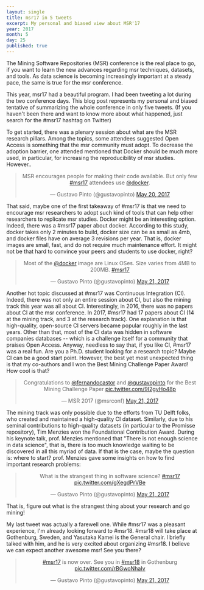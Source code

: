 ```yaml
---
layout: single
title: msr17 in 5 tweets
excerpt: My personal and biased view about MSR'17
year: 2017
month: 5
day: 25
published: true
---
```


<script async src="//platform.twitter.com/widgets.js" charset="utf-8"></script>

The Mining Software Repositories (MSR) conference is the real place to go, if you want to learn the new advances regarding msr techniques, datasets, and tools. As data science is becoming increasingly important at a steady pace, the same is true for the msr conference.

This year, msr17 had a beautiful program. I had been tweeting a lot during the two conference days. This blog post represents my personal and biased tentative of summarizing the whole conference in only five tweets. (If you haven't been there and want to know more about what happened, just search for the #msr17 hashtag on Twitter)

To get started, there was a plenary session about what are the MSR research pillars. Among the topics, some attendees suggested Open Access is something that the msr community must adopt. To decrease the adoption barrier, one attended mentioned that Docker should be much more used, in particular, for increasing the reproducibility of msr studies. However..

<center>
<blockquote class="twitter-tweet" data-lang="en"><p lang="en" dir="ltr">MSR encourages people for making their code available. But only few <a href="https://twitter.com/hashtag/msr17?src=hash">#msr17</a> attendees use <a href="https://twitter.com/Docker">@docker</a>.</p>&mdash; Gustavo Pinto (@gustavopinto) <a href="https://twitter.com/gustavopinto/status/865921799317585921">May 20, 2017</a></blockquote>
</center>

That said, maybe one of the first takeaway of #msr17 is that we need to encourage msr researchers to adopt such kind of tools that can help other researchers to replicate msr studies. Docker might be an interesting option. Indeed, there was a #msr17 paper about docker. According to this study, docker takes only 2 minutes to build, docker size can be as small as 4mb, and docker files have on average 3 revisions per year. That is, docker images are small, fast, and do not require much maintenance effort. It might not be that hard to convince your peers and students to use docker, right?

<center>
<blockquote class="twitter-tweet" data-lang="en"><p lang="en" dir="ltr">Most of the <a href="https://twitter.com/Docker">@docker</a> image are Linux OSes. Size varies from 4MB to 200MB. <a href="https://twitter.com/hashtag/msr17?src=hash">#msr17</a></p>&mdash; Gustavo Pinto (@gustavopinto) <a href="https://twitter.com/gustavopinto/status/866301745496018945">May 21, 2017</a></blockquote>
</center>

Another hot topic discussed at #msr17 was Continuous Integration (CI). Indeed, there was not only an entire session about CI, but also the mining track this year was all about CI. Interestingly, in 2016, there was no papers about CI at the msr conference. In 2017, #msr17 had 17 papers about CI (14 at the mining track, and 3 at the research track). One explanation is that high-quality, open-source CI servers became popular roughly in the last years. Other than that, most of the CI data was hidden in software companies databases -- which is a challenge itself for a community that praises Open Access. Anyway, needless to say that, if you like CI, #msr17 was a real fun. Are you a Ph.D. student looking for a research topic? Maybe CI can be a good start point. However, the best yet most unexpected thing is that my co-authors and I won the Best Mining Challenge Paper Award! How cool is that?

<center>
<blockquote class="twitter-tweet" data-lang="en"><p lang="en" dir="ltr">Congratulations to <a href="https://twitter.com/fernandocastor">@fernandocastor</a> and <a href="https://twitter.com/gustavopinto">@gustavopinto</a> for the Best Mining Challenge Paper <a href="https://t.co/9I2gvHo48p">pic.twitter.com/9I2gvHo48p</a></p>&mdash; MSR 2017 (@msrconf) <a href="https://twitter.com/msrconf/status/866378622596247553">May 21, 2017</a></blockquote>
</center>

The mining track was only possible due to the efforts from TU Delft folks, who created and maintained a high-quality CI dataset. Similarly, due to his seminal contributions to high-quality datasets (in particular to the Promisse repository), Tim Menzies won the Foundational Contribution Award. During his keynote talk, prof. Menzies mentioned that "There is not enough science in data science", that is, there is too much knowledge waiting to be discovered in all this myriad of data. If that is the case, maybe the question is: where to start? prof. Menzies gave some insights on how to find important research problems:

<center>
<blockquote class="twitter-tweet" data-lang="en"><p lang="en" dir="ltr">What is the strangest thing in software science? <a href="https://twitter.com/hashtag/msr17?src=hash">#msr17</a> <a href="https://t.co/gXegdPrVBe">pic.twitter.com/gXegdPrVBe</a></p>&mdash; Gustavo Pinto (@gustavopinto) <a href="https://twitter.com/gustavopinto/status/866378094394867714">May 21, 2017</a></blockquote>
</center>

That is, figure out what is the strangest thing about your research and go mining!

My last tweet was actually a farewell one. While #msr17 was a pleasant experience, I'm already looking forward to #msr18. #msr18 will take place at Gothenburg, Sweden, and Yasutaka Kamei is the General chair. I briefly talked with him, and he is very excited about organizing #msr18. I believe we can expect another awesome msr! See you there?

<center>
<blockquote class="twitter-tweet" data-lang="en"><p lang="en" dir="ltr"><a href="https://twitter.com/hashtag/msr17?src=hash">#msr17</a> is now over. See you in <a href="https://twitter.com/hashtag/msr18?src=hash">#msr18</a> in Gothenburg <a href="https://t.co/rBGwoNhaIv">pic.twitter.com/rBGwoNhaIv</a></p>&mdash; Gustavo Pinto (@gustavopinto) <a href="https://twitter.com/gustavopinto/status/866390115182153729">May 21, 2017</a></blockquote>
</center>
